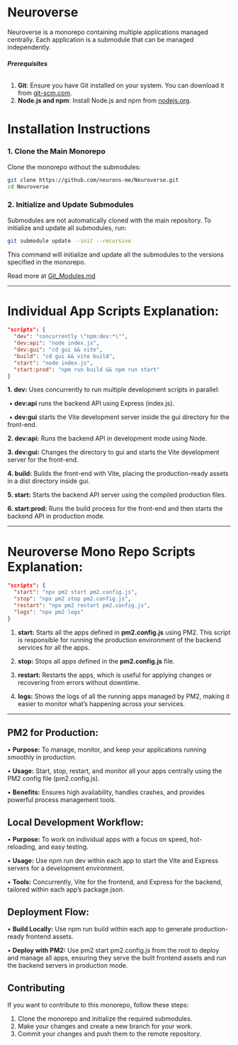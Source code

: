 
# **Neuroverse**

Neuroverse is a monorepo containing multiple applications managed centrally. Each application is a submodule that can be managed independently.

###### **Prerequisites**

1. **Git**: Ensure you have Git installed on your system. You can download it from [git-scm.com](https://git-scm.com/).
2. **Node.js and npm**: Install Node.js and npm from [nodejs.org](https://nodejs.org/).

# **Installation Instructions**

### **1. Clone the Main Monorepo**

Clone the monorepo without the submodules:

```bash
git clone https://github.com/neurons-me/Neuroverse.git
cd Neuroverse
```

### **2. Initialize and Update Submodules**

Submodules are not automatically cloned with the main repository. To initialize and update all submodules, run:

```bash
git submodule update --init --recursive
```

This command will initialize and update all the submodules to the versions specified in the monorepo.

Read more at [Git_Modules.md](md/Git_Modules.md)

--------------

# **Individual App Scripts Explanation:**

```json
"scripts": {
  "dev": "concurrently \"npm:dev:*\"",
  "dev:api": "node index.js",
  "dev:gui": "cd gui && vite",
  "build": "cd gui && vite build",
  "start": "node index.js",
  "start:prod": "npm run build && npm run start"
}
```

**1.** **dev:** Uses concurrently to run multiple development scripts in parallel:

​	• **dev:api** runs the backend API using Express (index.js).

​	• **dev:gui** starts the Vite development server inside the gui directory for the front-end.

**2. dev:api:** Runs the backend API in development mode using Node.

**3. dev:gui:** Changes the directory to gui and starts the Vite development server for the front-end.

**4. build:** Builds the front-end with Vite, placing the production-ready assets in a dist directory inside gui.

**5. start:** Starts the backend API server using the compiled production files.

**6. start:prod:** Runs the build process for the front-end and then starts the backend API in production mode.

---------------

# **Neuroverse Mono Repo Scripts Explanation:**

```json
"scripts": {
  "start": "npx pm2 start pm2.config.js",
  "stop": "npx pm2 stop pm2.config.js",
  "restart": "npx pm2 restart pm2.config.js",
  "logs": "npx pm2 logs"
}
```

1. **start:** Starts all the apps defined in **pm2.config.js** using PM2. This script is responsible for running the production environment of the backend services for all the apps.

2. **stop:** Stops all apps defined in the **pm2.config.js** file.

3. **restart:** Restarts the apps, which is useful for applying changes or recovering from errors without downtime.

4. **logs:** Shows the logs of all the running apps managed by PM2, making it easier to monitor what’s happening across your services.

------------

## **PM2 for Production:**

• **Purpose:** To manage, monitor, and keep your applications running smoothly in production.

• **Usage:** Start, stop, restart, and monitor all your apps centrally using the PM2 config file (pm2.config.js).

• **Benefits:** Ensures high availability, handles crashes, and provides powerful process management tools.

## **Local Development Workflow:**

• **Purpose:** To work on individual apps with a focus on speed, hot-reloading, and easy testing.

• **Usage:** Use npm run dev within each app to start the Vite and Express servers for a development environment.

•  **Tools:** Concurrently, Vite for the frontend, and Express for the backend, tailored within each app’s package.json.

## **Deployment Flow:**

• **Build Locally:** Use npm run build within each app to generate production-ready frontend assets.

• **Deploy with PM2:** Use pm2 start pm2.config.js from the root to deploy and manage all apps, ensuring they serve the built frontend assets and run the backend servers in production mode.

## **Contributing**

If you want to contribute to this monorepo, follow these steps:

1. Clone the monorepo and initialize the required submodules.
2. Make your changes and create a new branch for your work.
3. Commit your changes and push them to the remote repository.

